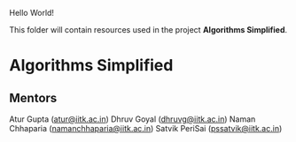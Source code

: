Hello World!

This folder will contain resources used in the project **Algorithms Simplified**. 

# Algorithms Simplified

## Mentors 
Atur Gupta (atur@iitk.ac.in)
Dhruv Goyal (dhruvg@iitk.ac.in)
Naman Chhaparia (namanchhaparia@iitk.ac.in)
Satvik PeriSai (pssatvik@iitk.ac.in)
